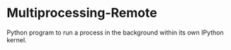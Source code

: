 # Multiprocessing-Remote
Python program to run a process in the background within its own IPython kernel.
